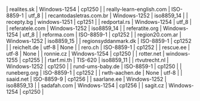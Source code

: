 | realites.sk | Windows-1254 | cp1250 |
| really-learn-english.com | ISO-8859-1 | utf_8 |
| recantodasletras.com.br | Windows-1252 | iso8859_14 |
| recepty.bg | windows-1251 | cp1251 |
| redportal.rs | Windows-1254 | utf_8 |
| referatele.com | Windows-1252 | iso8859_14 |
| referatite.org | Windows-1254 | utf_8 |
| reforma.com | ISO-8859-1 | cp1252 |
| region20.com.ar | Windows-1252 | iso8859_15 |
| regionsyddanmark.dk | ISO-8859-1 | cp1252 |
| reichelt.de | utf-8 | None |
| rero.ch | ISO-8859-1 | cp1252 |
| rescue.ee | utf-8 | None |
| ronnie.cz | Windows-1254 | cp1250 |
| rotter.net | windows-1255 | cp1255 |
| rtarf.mi.th | TIS-620 | iso8859_11 |
| rtvutrecht.nl | Windows-1252 | cp1250 |
| rund-ums-baby.de | ISO-8859-1 | cp1250 |
| runeberg.org | ISO-8859-1 | cp1252 |
| rwth-aachen.de | None | utf-8 |
| saaid.net | ISO-8859-9 | cp1256 |
| saarlane.ee | Windows-1252 | iso8859_13 |
| sadafah.com | Windows-1254 | cp1256 |
| sagit.cz | Windows-1254 | cp1250 |

